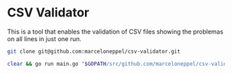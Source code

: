 # CSV Validator

This is a tool that enables the validation of CSV files showing the problemas on all lines in just one run.

```sh
git clone git@github.com:marceloneppel/csv-validator.git

clear && go run main.go "$GOPATH/src/github.com/marceloneppel/csv-validator/test-files/1.csv" ";"
```
